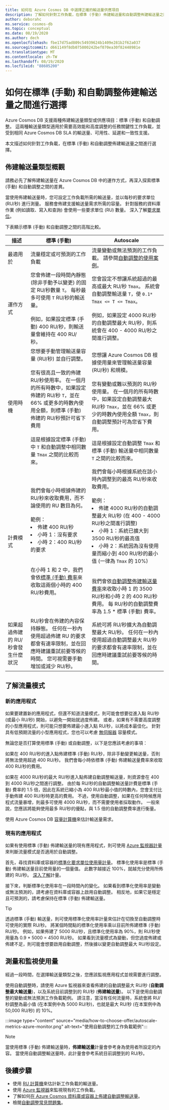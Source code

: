 ```yaml
---
title: 如何在 Azure Cosmos DB 中選擇正確的輸送量供應項目
description: 了解如何針對工作負載，在標準 (手動) 佈建輸送量和自動調整佈建輸送量之間進行選擇。
author: deborahc
ms.service: cosmos-db
ms.topic: conceptual
ms.date: 08/19/2020
ms.author: dech
ms.openlocfilehash: fbe17d75ad809c54939624b1409e281b2f62a037
ms.sourcegitcommit: d661149f8db075800242bef070ea30f82448981e
ms.translationtype: MT
ms.contentlocale: zh-TW
ms.lasthandoff: 08/19/2020
ms.locfileid: "88605200"
---
```

# <a name="how-to-choose-between-standard-manual-and-autoscale-provisioned-throughput"></a>如何在標準 (手動) 和自動調整佈建輸送量之間進行選擇 

Azure Cosmos DB 支援兩種佈建輸送量類型或供應項目：標準 (手動) 和自動調整。 這兩種輸送量類型適用於需要高效能和高度調整的任務關鍵性工作負載，並受到相同 Azure Cosmos DB SLA 的輸送量、可用性、延遲和一致性支援。

本文描述如何針對工作負載，在標準 (手動) 和自動調整佈建輸送量之間進行選擇。 

## <a name="overview-of-provisioned-throughput-types"></a>佈建輸送量類型概觀
請務必先了解佈建輸送量在 Azure Cosmos DB 中的運作方式，再深入探索標準 (手動) 和自動調整之間的差異。 

當使用佈建輸送量時，您可設定工作負載所需的輸送量，並以每秒的要求單位 (RU/秒) 進行測量。 服務會佈建支援輸送量需求所需的容量。 針對服務的資料庫作業 (例如讀取、寫入和查詢) 會使用一些要求單位 (RU) 數量。 深入了解[要求單位](request-units.md)。

下表顯示標準 (手動) 和自動調整之間的高階比較。

|描述|標準 (手動)|Autoscale|
|-------------|------|-------|
|最適用於|流量穩定或可預測的工作負載|流量變動或無法預測的工作負載。 請參閱[自動調整的使用案例](provision-throughput-autoscale.md#use-cases-of-autoscale)。|
|運作方式|您會佈建一段時間內靜態 (除非手動予以變更) 的固定 RU/秒數量 `T`。 每秒最多可使用 `T` RU/秒的輸送量。 <br/><br/>例如，如果設定標準 (手動) 400 RU/秒，則輸送量會維持在 400 RU/秒。|您會設定不想讓系統超過的最高或最大 RU/秒 `Tmax`。 系統會自動調整輸送量 `T`，使 `0.1* Tmax <= T <= Tmax`。 <br/><br/>例如，如果設定 4000 RU/秒的自動調整最大 RU/秒，則系統會在 400 - 4000 RU/秒之間進行調整。|
|使用時機|您想要手動管理輸送量容量 (RU/秒) 並自行調整。<br/><br/>您有很高且一致的佈建 RU/秒使用率。 在一個月的所有時數中，如果設定佈建的 RU/秒 `T`，並在 66% 或更多的時數內使用全額，則標準 (手動) 佈建的 RU/秒預計可省下費用<br/><br/>這是根據設定標準 (手動) 中 `T` 和自動調整中相同數量 `Tmax` 之間的比較而來。 |您想讓 Azure Cosmos DB 根據使用量來管理輸送量容量 (RU/秒) 和規模。<br/><br/>您有變動或難以預測的 RU/秒使用量。 在一個月的所有時數中，如果設定自動調整最大 RU/秒 `Tmax`，並在 66% 或更少的時數內使用全額 `Tmax`，則自動調整預計可為您省下費用。<br/><br/>這是根據設定自動調整 `Tmax` 和標準 (手動) 輸送量中相同數量 `T` 之間的比較而來。|
|計費模式|我們會每小時根據佈建的 RU/秒來收取費用，而不論使用的 RU 數目為何。<br/><br/>範例： <li>佈建 400 RU/秒</li><li>小時 1：沒有要求</li><li>小時 2：400 RU/秒的要求</li><br/><br/>在小時 1 和 2 中，我們會依[標準 (手動) 費率](https://azure.microsoft.com/pricing/details/cosmos-db/)來收取這兩個小時的 400 RU/秒費用。|我們會每小時根據系統在該小時內調整到的最高 RU/秒來收取費用。 <br/><br/>範例： <li>佈建 4000 RU/秒的自動調整最大 RU/秒 (在 400 - 4000 RU/秒之間進行調整)</li><li>小時 1：系統已擴大到 3500 RU/秒的最高值</li><li>小時 2：系統因為沒有使用量而縮小到 400 RU/秒的最小值 (一律為 `Tmax` 的 10%)</li><br/><br/>我們會依[自動調整佈建輸送量費率](https://azure.microsoft.com/pricing/details/cosmos-db/)來收取小時 1 的 3500 RU/秒和小時 2 的 400 RU/秒費用。 每 RU/秒的自動調整費率為 1.5 * 標準 (手動) 費率。
|如果超過佈建的 RU/秒會發生什麼狀況|RU/秒會在佈建的內容保持靜態。 任何在一秒內使用超過佈建 RU 的要求都會有速率限制，並在回應時建議重試前要等候的時間。 您可視需要手動增加或減少 RU/秒。| 系統可將 RU/秒擴大為自動調整最大 RU/秒。 任何在一秒內使用超過自動調整最大 RU/秒的要求都會有速率限制，並在回應時建議重試前要等候的時間。|

## <a name="understand-your-traffic-patterns"></a>了解流量模式

### <a name="new-applications"></a>新的應用程式 ###

如果要建置新的應用程式，但還不知道流量模式，則可能會想要從進入點 RU/秒 (或最小 RU/秒) 開始，以避免一開始就過度佈建。 或者，如果有不需要高度調整的小型應用程式，則可能只想要佈建最小進入點 RU/秒，以將成本最佳化。 針對具有低預期流量的小型應用程式，您也可以考慮 [無伺服器](throughput-serverless.md) 容量模式。

無論您是否打算使用標準 (手動) 或自動調整，以下是您應該考慮的事項：

如果在 400 RU/秒的進入點佈建標準 (手動) RU/秒，除非手動變更輸送量，否則將無法使用超過 400 RU/秒。 我們會每小時依標準 (手動) 佈建輸送量費率來收取 400 RU/秒的費用。

如果在 4000 RU/秒的最大 RU/秒進入點佈建自動調整輸送量，則資源會在 400 到 4000 RU/秒之間進行調整。 由於每 RU/秒的自動調整輸送量計費是標準 (手動) 費率的 1.5 倍，因此在系統已縮小為 400 RU/秒最小值的時數內，您會支付比手動佈建 400 RU/秒時更高的費用。 不過，使用自動調整，如果在任何時候應用程式流量暴增，則最多可使用 4000 RU/秒，而不需要使用者採取動作。 一般來說，您應該將能夠使用最多 RU/秒的優點，與 1.5 倍的自動調整費率進行衡量。

使用 Azure Cosmos DB [容量計算機](estimate-ru-with-capacity-planner.md)來估計輸送量需求。 

### <a name="existing-applications"></a>現有的應用程式 ###

如果有使用標準 (手動) 佈建輸送量的現有應用程式，則可使用 [Azure 監視器計量](../azure-monitor/insights/cosmosdb-insights-overview.md)來判斷流量模式是否適用於自動調整。 

首先，尋找資料庫或容器的[標準化要求單位使用量計量](monitor-normalized-request-units.md#view-the-normalized-request-unit-consumption-metric)。 標準化使用率是標準 (手動) 佈建輸送量目前使用量的一個量值。 此數字越接近 100%，就越充分使用所佈建的 RU/秒。 [深入了解](monitor-normalized-request-units.md#view-the-normalized-request-unit-consumption-metric)計量。

接下來，判斷標準化使用率在一段時間內的變化。 如果看到標準化使用率是變動或無法預測的，請考慮在資料庫或容器上啟用自動調整。 相反地，如果它是穩定且可預測的，請考慮保持在標準 (手動) 佈建輸送量。 

> [!TIP]
> 透過標準 (手動) 輸送量，則可使用標準化使用率計量來估計在切換至自動調整時可使用的實際 RU/秒。 將某個時間點的標準化使用率乘以目前所佈建標準 (手動) RU/秒。 例如，如果佈建了 5000 RU/秒，且標準化使用率為 90%，則 RU/秒使用量為 0.9 * 5000 = 4500 RU/秒。 如果看到流量模式為變動，但您過度佈建或佈建不足，則可能會想要啟用自動調整，然後據以變更自動調整最大 RU/秒設定。

## <a name="measure-and-monitor-your-usage"></a>測量和監視使用量
經過一段時間，在選擇輸送量類型之後，您應該監視應用程式並視需要進行調整。 

使用自動調整時，請使用 Azure 監視器來查看佈建的自動調整最大 RU/秒 (**自動調整最大輸送量**)，以及系統目前調整到的 RU/秒 (**佈建輸送量**)。 以下是使用自動調整的變動或無法預測工作負載範例。 請注意，當沒有任何流量時，系統會將 RU/秒調整為最小值 (在本案例中為 5000 RU/秒)，也就是最大 RU/秒 (在本案例中為 50,000 RU/秒) 的 10%。 

:::image type="content" source="media/how-to-choose-offer/autoscale-metrics-azure-monitor.png" alt-text="使用自動調整的工作負載範例":::

> [!NOTE]
> 當使用標準 (手動) 佈建輸送量時，**佈建輸送量**計量會參考身為使用者所設定的內容。 當使用自動調整輸送量時，此計量會參考系統目前調整到的 RU/秒。

## <a name="next-steps"></a>後續步驟
* 使用 [RU 計算機](https://cosmos.azure.com/capacitycalculator/)來估計新工作負載的輸送量。
* 使用 [Azure 監視器](monitor-cosmos-db.md#view-operation-level-metrics-for-azure-cosmos-db)來監視現有的工作負載。
* 了解如何[在 Azure Cosmos 資料庫或容器上佈建自動調整輸送量](how-to-provision-autoscale-throughput.md)。
* 檢閱[自動調整常見問題集](autoscale-faq.md)。